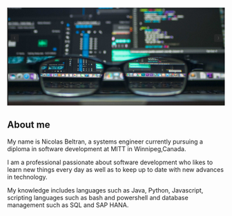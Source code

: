 ![](./assets/banner.png)
## About me

My name is Nicolas Beltran, a systems engineer currently pursuing
a diploma in software development at MITT in Winnipeg,Canada.

I am a professional passionate about software development who likes 
to learn new things every day as well as to keep up to date with 
new advances in technology.

My knowledge includes languages such as Java, Python, Javascript, 
scripting languages such as bash and powershell 
and database management such as SQL and SAP HANA. 
